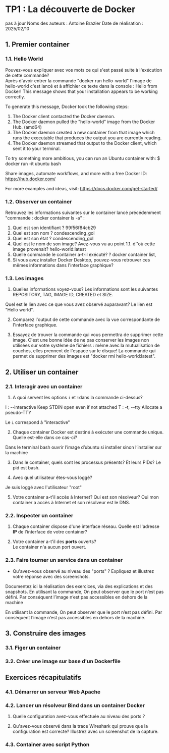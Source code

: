 # TP1 : La découverte de Docker
pas à jour
Noms des auteurs :  Antoine Brazier
Date de réalisation : 2025/02/10


## 1. Premier container

### 1.1. Hello World 

Pouvez-vous expliquer avec vos mots ce qui s'est passé suite à l'exécution de cette commande?  
Après d'avoir entrer la commande "docker run hello-world" l'image de hello-world c'est lancé et à affichier ce texte dans la console : 
Hello from Docker!
This message shows that your installation appears to be working correctly.

To generate this message, Docker took the following steps:
 1. The Docker client contacted the Docker daemon.
 2. The Docker daemon pulled the "hello-world" image from the Docker Hub.
    (amd64)
 3. The Docker daemon created a new container from that image which runs the
    executable that produces the output you are currently reading.
 4. The Docker daemon streamed that output to the Docker client, which sent it
    to your terminal.

To try something more ambitious, you can run an Ubuntu container with:
 $ docker run -it ubuntu bash

Share images, automate workflows, and more with a free Docker ID:
 https://hub.docker.com/

For more examples and ideas, visit:
 https://docs.docker.com/get-started/


### 1.2.  Observer un container


Retrouvez les informations suivantes sur le container lancé précédemment "commande : docker container ls -a" : 

1. Quel est son identifiant ? 99f56f84cb29    
2. Quel est son nom ? condescending_gol
3. Quel est son état ? condescending_gol
4. Quel est le nom de son image?  Avez-vous vu au point 1.1. d''où cette image provenait?  hello-world:latest
5. Quelle commande le container a-t-il exécuté? ? docker container list,
6. Si vous avez installer Docker Desktop, pouvez-vous retrouver ces mêmes informations dans l'interface graphique? 
<source src="/TP administration/images/TP_1_du_1_2_image_1.png>" type="screenshoot">

### 1.3. Les images 

1. Quelles informations voyez-vous? 
Les informations sont les suivantes REPOSITORY, TAG, IMAGE ID, CREATED et SIZE.

Quel est le lien avec ce que vous avez observé auparavant? 
Le lien est "Hello world".

<source src="/TP administration/images/TP_1_du_1_3_image_2.png" type="screenshoot">

2. Comparez l'output de cette commande avec la vue correspondante de l'interface graphique.  
<source src="/TP administration/images/TP_1_du_1_3_image_1.png" type="screenshoot">


3. Essayez de trouver la commande qui vous permettra de supprimer cette image.  C'est une bonne idée de ne pas conserver les images non utilisées sur votre système de fichiers : même avec la mutualisation de couches, elles prennent de l'espace sur le disque! 
La commande qui permet de supprimer des images est "docker rmi hello-world:latest".

## 2. Utiliser un container

### 2.1. Interagir avec un container

1. A quoi servent les options ```i``` et ```t```dans la commande ci-dessus?

I : --interactive                      Keep STDIN open even if not attached
T : -t, --tty                              Allocate a pseudo-TTY

Le ```i``` correspond à "interactive"   

2. Chaque container Docker est destiné à exécuter une commande unique.  Quelle est-elle dans ce cas-ci? 

Dans le terminal bash ouvrir l’image d’ubuntu si installer sinon l’installer sur la machine 

3. Dans le container, quels sont les processus présents?  Et leurs PIDs? 
Le pid est bash.
<source src="/TP administration/images/TP_1_du_2_1_image_1.png" type="screenshoot">

4. Avec quel utilisateur êtes-vous loggé? 

Je suis loggé avec l'utilisateur "root"

5. Votre container a-t'il accès à Internet?  Qui est son résolveur? 
Oui mon container a accès à Internet et son résolveur est le DNS.

### 2.2. Inspecter un container


1. Chaque container dispose d'une interface réseau.  Quelle est l'adresse **IP** de l'interface de votre container? 
<source src="/TP administration/images/TP_1_du_2_2_image_1.png" type="screenshoot">

2.  Votre container a-t'il des **ports** ouverts?  
Le container n'a aucun port ouvert.
<source src="/TP administration/images/TP_1_du_2_2_image_2.png" type="screenshoot">

### 2.3. Faire tourner un service dans un container



- Qu'avez-vous observé au niveau des "ports" ?  Expliquez et illustrez votre réponse avec des screenshots. 

Documentez ici la réalisation des exercices, via des explications et des snapshots. 
En utilisant la commande, On peut observer que le port n’est pas défini. Par conséquent l’image n’est pas accessibles en dehors de la machine

<source src="/TP administration/images/TP_1_du_2_3_image_1.png" type="screenshoot">

En utilisant la commande, On peut observer que le port n’est pas défini. Par conséquent l’image n’est pas accessibles en dehors de la machine.

<source src="/TP administration/images/TP_1_du_2_3_image_2.png" type="screenshoot">

## 3. Construire des images

### 3.1. Figer un container 
<source src="/TP administration/images/TP_1_du_3_1_image_1.png" type="screenshoot">

<source src="/TP administration/images/TP_1_du_3_1_image_2.png" type="screenshoot">

<source src="/TP administration/images/TP_1_du_3_1_image_3.png" type="screenshoot">

<source src="/TP administration/images/TP_1_du_3_1_image_4.png" type="screenshoot">

<source src="/TP administration/images/TP_1_du_3_1_image_5.png" type="screenshoot">

### 3.2. Créer une image sur base d'un Dockerfile

<source src="/TP administration/images/TP_1_du_3_2_image_1.png" type="screenshoot">

<source src="/TP administration/images/TP_1_du_3_2_image_2.png" type="screenshoot">

<source src="/TP administration/images/TP_1_du_3_2_image_3.png" type="screenshoot">

<source src="/TP administration/images/TP_1_du_3_2_image_4.png" type="screenshoot">

## Exercices récapitulatifs


### 4.1. Démarrer un serveur Web Apache
<source src="/TP administration/images/TP_1_du_4_1_image_1.png" type="screenshoot">

<source src="/TP administration/images/TP_1_du_4_1_image_2.png" type="screenshoot">

<source src="/TP administration/images/TP_1_du_4_1_image_3.png" type="screenshoot">

<source src="/TP administration/images/TP_1_du_4_1_image_4.png" type="screenshoot">

### 4.2. Lancer un résolveur Bind dans un container Docker

1. Quelle configuration avez-vous effectuée au niveau des ports ? 
<source src="/TP administration/images/TP_1_du_4_2_image_1.png" type="screenshoot">

<source src="/TP administration/images/TP_1_du_4_2_image_2.png" type="screenshoot">


2. Qu'avez-vous observé dans la trace Wireshark qui prouve que la configuration est correcte?  Illustrez avec un screenshot de la capture. 
<source src="/TP administration/images/TP_1_du_4_2_image_3.png" type="screenshoot">

<source src="/TP administration/images/TP_1_du_4_2_image_4.png" type="screenshoot">

<source src="/TP administration/images/TP_1_du_4_2_image_5.png" type="screenshoot">

<source src="/TP administration/images/TP_1_du_4_2_image_6.png" type="screenshoot">

<source src="/TP administration/images/TP_1_du_4_2_image_7.png" type="screenshoot">

### 4.3. Container avec script Python

<source src="/TP administration/images/TP_1_du_4_3_image_1.png" type="screenshoot">

<source src="/TP administration/images/TP_1_du_4_3_image_2.png" type="screenshoot">